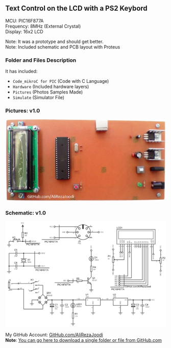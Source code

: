 ## Text Control on the LCD with a PS2 Keybord  	   
MCU:		PIC16F877A  
Frequency:     	8MHz (External Crystal)   
Display:        16x2 LCD   

Note: It was a prototype and should get better.  
Note: Included schematic and PCB layout with Proteus 

### Folder and Files Description
It has included:
- `Code_mikroC for PIC` (Code with C Language)
- `Hardware` (Included hardware layers)
- `Pictures` (Photos Samples Made)
- `Simulate` (Simulator File)

### Pictures: v1.0
![](Pictures/v1.0.jpg)

### Schematic: v1.0
![](Hardware/v1.0.png)

My GitHub Account: [GitHub.com/AliRezaJoodi](https://github.com/AliRezaJoodi)  
**Note**: [You can go here to download a single folder or file from GitHub.com](https://minhaskamal.github.io/DownGit/#/home)
